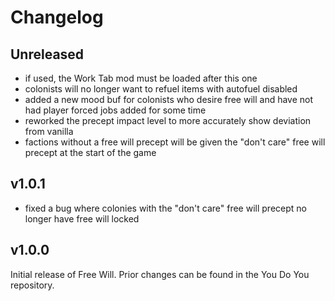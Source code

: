 # Changelog

## Unreleased

  - if used, the Work Tab mod must be loaded after this one
  - colonists will no longer want to refuel items with autofuel disabled
  - added a new mood buf for colonists who desire free will and have not had
    player forced jobs added for some time
  - reworked the precept impact level to more accurately show deviation from
    vanilla
  - factions without a free will precept will be given the "don't care" free
    will precept at the start of the game

## v1.0.1

  - fixed a bug where colonies with the "don't care" free will precept no longer
    have free will locked

## v1.0.0

Initial release of Free Will. Prior changes can be found in the You Do You
repository.
